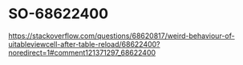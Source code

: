 # SO-68622400
https://stackoverflow.com/questions/68620817/weird-behaviour-of-uitableviewcell-after-table-reload/68622400?noredirect=1#comment121371297_68622400
